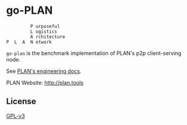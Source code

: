 # go-PLAN

```
         P urposeful
         L ogistics
         A rchitecture
P  L  A  N etwork
```

`go-plan` is the benchmark implementation of PLAN's p2p client-serving node.

See [PLAN's engineering docs](https://github.com/plan-tools/engineering-docs).

PLAN Website: http://plan.tools

## License

[GPL-v3](https://www.gnu.org/licenses/gpl-3.0.en.htmlm)
